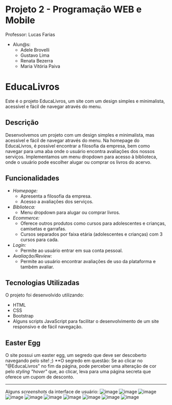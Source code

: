 # Projeto 2 - Programação WEB e Mobile

Professor: Lucas Farias
- Alun@s:
  - Adele Brovelli
  - Gustavo Lima
  - Renata Bezerra
  - Maria Vitória Paiva

# EducaLivros

Este é o projeto EducaLivros, um site com um design simples e minimalista, acessível e fácil de navegar através do menu.

## Descrição

Desenvolvemos um projeto com um design simples e minimalista, mas acessível e fácil de navegar através do menu. Na homepage do EducaLivros, é possível encontrar a filosofia da empresa, bem como navegar para uma aba onde o usuário encontra avaliações dos nossos serviços. Implementamos um menu dropdown para acesso à biblioteca, onde o usuário pode escolher alugar ou comprar os livros do acervo.

## Funcionalidades

- *Homepage:*
  - Apresenta a filosofia da empresa.
  - Acesso a avaliações dos serviços.
- *Biblioteca:*
  - Menu dropdown para alugar ou comprar livros.
- *Ecommerce:*
  - Oferece outros produtos como cursos para adolescentes e crianças, camisetas e garrafas.
  - Cursos separados por faixa etária (adolescentes e crianças) com 3 cursos para cada.
- *Login:*
  - Permite ao usuário entrar em sua conta pessoal.
- *Avaliação/Review:*
  - Permite ao usuário encontrar avaliações de uso da plataforma e também avaliar.

## Tecnologias Utilizadas

O projeto foi desenvolvido utilizando:
- HTML
- CSS
- Bootstrap
- Alguns scripts JavaScript para facilitar o desenvolvimento de um site responsivo e de fácil navegação.

## Easter Egg

O site possui um easter egg, um segredo que deve ser descoberto navegando pelo site! ;)
**O segredo em questão: Se ao clicar no "@EducaLivros" no fim da página, pode perceber uma alteração de cor pelo _styling "hover"_ que, ao clicar, leva para uma página secreta que oferece um cupom de desconto.
_____________________________________________________________________
Alguns _screenshots_ da interface de usuário:
![image](https://github.com/adelebrovelli/projeto-2-WEB-E-MOBILE/assets/101191931/2193e214-1a61-4ed0-88c0-122880710020)
![image](https://github.com/adelebrovelli/projeto-2-WEB-E-MOBILE/assets/101191931/88bb3b51-61a6-4725-af99-9759b3627d1e)
![image](https://github.com/adelebrovelli/projeto-2-WEB-E-MOBILE/assets/101191931/16a63fa8-f9a3-440c-af0f-bec893746ad7)
![image](https://github.com/adelebrovelli/projeto-2-WEB-E-MOBILE/assets/101191931/d8fa35ac-36e9-4ef3-a723-06d35c97a6ed)
![image](https://github.com/adelebrovelli/projeto-2-WEB-E-MOBILE/assets/101191931/70ca2b4f-e7e5-406d-aace-5c7cf761ade5)
![image](https://github.com/adelebrovelli/projeto-2-WEB-E-MOBILE/assets/101191931/9621d34f-22a6-4148-89b5-53863d4d4a00)
![image](https://github.com/adelebrovelli/projeto-2-WEB-E-MOBILE/assets/101191931/50cb97a3-68e5-4a11-b4b8-d9a7f02b70e7)
![image](https://github.com/adelebrovelli/projeto-2-WEB-E-MOBILE/assets/101191931/aedd0679-ceb0-44e4-8d2d-1acd3a99246d)
![image](https://github.com/adelebrovelli/projeto-2-WEB-E-MOBILE/assets/101191931/62c579f2-c754-4a5b-b51c-37df8f5b240e)
![image](https://github.com/adelebrovelli/projeto-2-WEB-E-MOBILE/assets/101191931/8096c650-276a-4df0-a1ff-117ac233f6e7)
